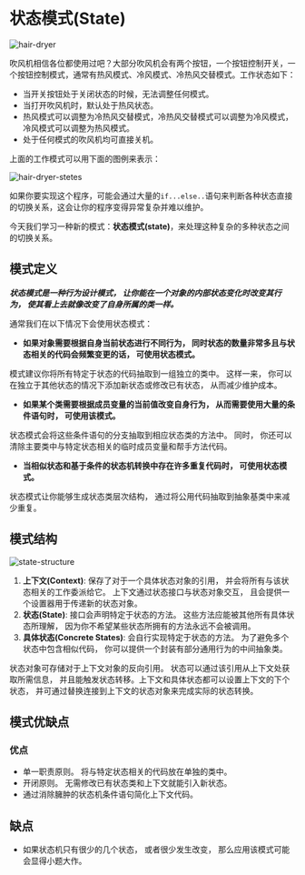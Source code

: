 # 状态模式(State)

![hair-dryer](https://tva1.sinaimg.cn/large/008i3skNgy1gxs7erbgfmj30m80bnwfs.jpg)

吹风机相信各位都使用过吧？大部分吹风机会有两个按钮，一个按钮控制开关，一个按钮控制模式，通常有热风模式、冷风模式、冷热风交替模式。工作状态如下：

* 当开关按钮处于关闭状态的时候，无法调整任何模式。
* 当打开吹风机时，默认处于热风状态。
* 热风模式可以调整为冷热风交替模式，冷热风交替模式可以调整为冷风模式，冷风模式可以调整为热风模式。
* 处于任何模式的吹风机均可直接关机。

上面的工作模式可以用下面的图例来表示：

![hair-dryer-stetes](https://tva1.sinaimg.cn/large/008i3skNgy1gxs7o0n02yj30z50tngmz.jpg)

如果你要实现这个程序，可能会通过大量的`if...else..`语句来判断各种状态直接的切换关系，这会让你的程序变得异常复杂并难以维护。

今天我们学习一种新的模式：**状态模式(state)**，来处理这种复杂的多种状态之间的切换关系。

## 模式定义

***状态模式是一种行为设计模式， 让你能在一个对象的内部状态变化时改变其行为， 使其看上去就像改变了自身所属的类一样。***

通常我们在以下情况下会使用状态模式：

* **如果对象需要根据自身当前状态进行不同行为， 同时状态的数量非常多且与状态相关的代码会频繁变更的话， 可使用状态模式。**

模式建议你将所有特定于状态的代码抽取到一组独立的类中。 这样一来， 你可以在独立于其他状态的情况下添加新状态或修改已有状态， 从而减少维护成本。

* **如果某个类需要根据成员变量的当前值改变自身行为， 从而需要使用大量的条件语句时， 可使用该模式。**

状态模式会将这些条件语句的分支抽取到相应状态类的方法中。 同时， 你还可以清除主要类中与特定状态相关的临时成员变量和帮手方法代码。

* **当相似状态和基于条件的状态机转换中存在许多重复代码时， 可使用状态模式。**

状态模式让你能够生成状态类层次结构， 通过将公用代码抽取到抽象基类中来减少重复。

## 模式结构

![state-structure](https://tva1.sinaimg.cn/large/008i3skNgy1gxs83cipudj30u00ms76t.jpg)

1. **上下文(Context)**: 保存了对于一个具体状态对象的引用， 并会将所有与该状态相关的工作委派给它。 上下文通过状态接口与状态对象交互， 且会提供一个设置器用于传递新的状态对象。
2. **状态(State)**: 接口会声明特定于状态的方法。 这些方法应能被其他所有具体状态所理解， 因为你不希望某些状态所拥有的方法永远不会被调用。
3. **具体状态(Concrete States)**: 会自行实现特定于状态的方法。 为了避免多个状态中包含相似代码， 你可以提供一个封装有部分通用行为的中间抽象类。

状态对象可存储对于上下文对象的反向引用。 状态可以通过该引用从上下文处获取所需信息， 并且能触发状态转移。上下文和具体状态都可以设置上下文的下个状态， 并可通过替换连接到上下文的状态对象来完成实际的状态转换。

## 模式优缺点

### 优点
* 单一职责原则。 将与特定状态相关的代码放在单独的类中。
* 开闭原则。 无需修改已有状态类和上下文就能引入新状态。
* 通过消除臃肿的状态机条件语句简化上下文代码。

## 缺点

* 如果状态机只有很少的几个状态， 或者很少发生改变， 那么应用该模式可能会显得小题大作。